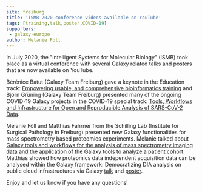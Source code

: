 ```yaml
---
site: freiburg
title: 'ISMB 2020 conference videos available on YouTube'
tags: [training,talk,poster,COVID-19]
supporters:
 - galaxy-europe
author: Melanie Föll
---
```


In July 2020, the "Intelligent Systems for Molecular Biology" (ISMB) took place as a virtual conference with
several Galaxy related talks and posters that are now available on YouTube.


Bérénice Batut (Galaxy Team Freiburg) gave a keynote in the Education track:
[Empowering usable, and comprehensive bioinformatics training](https://www.youtube.com/watch?v=C5iaVfRvwJE) and Björn Grüning (Galaxy Team Freiburg)
presented many of the ongoing COVID-19 Galaxy projects in the COVID-19 special track:
[Tools, Workflows and Infrastructure for Open and Reproducible Analysis of SARS-CoV-2 Data](https://www.youtube.com/watch?v=9YwwC35leUY).
 
Melanie Föll and Matthias Fahrner from the Schilling Lab (Institute for Surgical Pathology in Freiburg) presented new Galaxy
functionalities for mass spectrometry based proteomics experiments. 
Melanie talked about [Galaxy tools and workflows for the analysis of mass spectrometry imaging data](https://www.youtube.com/watch?v=Zf0aFXm8BZE) and
the [application of the Galaxy tools to analyze a patient cohort](https://www.youtube.com/watch?v=ZMHqif64JQk). 
Matthias showed how proteomics data independent acquisition data can be analysed within the Galaxy framework:
Democratizing DIA analysis on public cloud infrastructures via Galaxy [talk](https://www.youtube.com/watch?v=CvKdZU-Hf74) and
[poster](https://www.youtube.com/watch?v=Nmvi-6W_-QE).

Enjoy and let us know if you have any questions!

